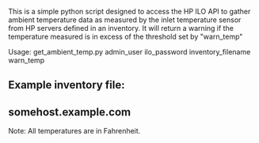 This is a simple python script designed to access the HP ILO API to gather ambient temperature data as measured by the inlet temperature sensor from HP servers defined in an inventory. It will return a warning if the temperature measured is in excess of the threshold set by "warn_temp"

Usage: get_ambient_temp.py admin_user ilo_password inventory_filename warn_temp

Example inventory file: 
---
somehost.example.com
---

Note: All temperatures are in Fahrenheit. 
